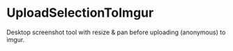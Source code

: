 UploadSelectionToImgur
======================

Desktop screenshot tool with resize &amp; pan before uploading (anonymous) to imgur.
